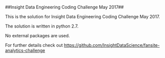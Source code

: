 ##Insight Data Engineering Coding Challenge May 2017##

This is the solution for Insight Data Engineering Coding Challenge May 2017.

The solution is written in python 2.7.

No external packages are used.

For further details check out https://github.com/InsightDataScience/fansite-analytics-challenge
